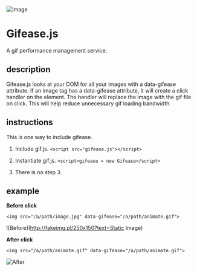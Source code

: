 ![image](https://raw.githubusercontent.com/rememberlenny/gif.js/master/example/example.gif)
# Gifease.js

A gif performance management service.

## description

Gifease.js looks at your DOM for all your images with a data-gifease attribute. If an image tag has a data-gifease attribute, it will create a click handler on the element. The handler will replace the image with the gif file on click. This will help reduce unnecessary gif loading bandwidth.

## instructions
This is one way to include gifease.

1. Include gif.js.
`<script src="gifease.js"></script>`

2. Instantiate gif.js.
`<script>gifease = new Gifease</script>`

3. There is no step 3.

## example

**Before click**

`<img src="/a/path/image.jpg" data-gifease="/a/path/animate.gif">`

![Before](http://fakeimg.pl/250x150?text=Static Image)



**After click**

`<img src="/a/path/animate.gif" data-gifease="/a/path/animate.gif">`

![After](http://media.giphy.com/media/12Ek91HBQ4khAA/giphy.gif)
